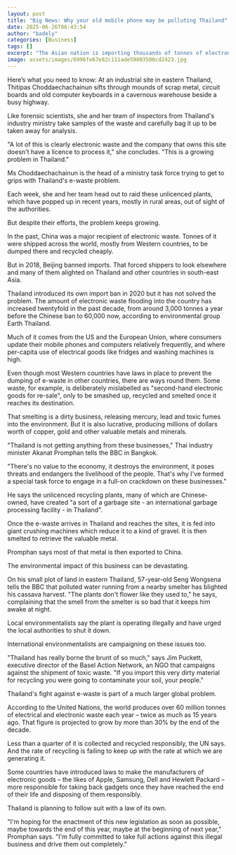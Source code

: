 ```yaml
---
layout: post
title: "Big News: Why your old mobile phone may be polluting Thailand"
date: 2025-06-26T06:43:54
author: "badely"
categories: [Business]
tags: []
excerpt: "The Asian nation is importing thousands of tonnes of electronic waste per year, despite a ban."
image: assets/images/6996fe67e82c111ade59803500cd2423.jpg
---
```


Here’s what you need to know: At an industrial site in eastern Thailand, Thitipas Choddaechachainun sifts through mounds of scrap metal, circuit boards and old computer keyboards in a cavernous warehouse beside a busy highway.

Like forensic scientists, she and her team of inspectors from Thailand's industry ministry take samples of the waste and carefully bag it up to be taken away for analysis.

"A lot of this is clearly electronic waste and the company that owns this site doesn't have a licence to process it," she concludes. "This is a growing problem in Thailand."

Ms Choddaechachainun is the head of a ministry task force trying to get to grips with Thailand's e-waste problem.

Each week, she and her team head out to raid these unlicenced plants, which have popped up in recent years, mostly in rural areas, out of sight of the authorities.

But despite their efforts, the problem keeps growing.

In the past, China was a major recipient of electronic waste. Tonnes of it were shipped across the world, mostly from Western countries, to be dumped there and recycled cheaply.

But in 2018, Beijing banned imports. That forced shippers to look elsewhere and many of them alighted on Thailand and other countries in south-east Asia.

Thailand introduced its own import ban in 2020 but it has not solved the problem. The amount of electronic waste flooding into the country has increased twentyfold in the past decade, from around 3,000 tonnes a year before the Chinese ban to 60,000 now, according to environmental group Earth Thailand.

Much of it comes from the US and the European Union, where consumers update their mobile phones and computers relatively frequently, and where per-capita use of electrical goods like fridges and washing machines is high.

Even though most Western countries have laws in place to prevent the dumping of e-waste in other countries, there are ways round them. Some waste, for example, is deliberately mislabelled as "second-hand electronic goods for re-sale", only to be smashed up, recycled and smelted once it reaches its destination.

That smelting is a dirty business, releasing mercury, lead and toxic fumes into the environment. But it is also lucrative, producing millions of dollars worth of copper, gold and other valuable metals and minerals.

"Thailand is not getting anything from these businesses," Thai industry minister Akanat Promphan tells the BBC in Bangkok. 

"There's no value to the economy, it destroys the environment, it poses threats and endangers the livelihood of the people. That's why I've formed a special task force to engage in a full-on crackdown on these businesses."

He says the unlicenced recycling plants, many of which are Chinese-owned, have created "a sort of a garbage site -  an international garbage processing facility - in Thailand".

Once the e-waste arrives in Thailand and reaches the sites, it is fed into giant crushing machines which reduce it to a kind of gravel. It is then smelted to retrieve the valuable metal.

Promphan says most of that metal is then exported to China.

The environmental impact of this business can be devastating.

On his small plot of land in eastern Thailand, 57-year-old Seng Wongsena tells the BBC that polluted water running from a nearby smelter has blighted his cassava harvest. "The plants don't flower like they used to," he says, complaining that the smell from the smelter is so bad that it keeps him awake at night.

Local environmentalists say the plant is operating illegally and have urged the local authorities to shut it down.

International environmentalists are campaigning on these issues too.

"Thailand has really borne the brunt of so much," says Jim Puckett, executive director of the Basel Action Network, an NGO that campaigns against the shipment of toxic waste. "If you import this very dirty material for recycling you were going to contaminate your soil, your people."

Thailand's fight against e-waste is part of a much larger global problem.

According to the United Nations, the world produces over 60 million tonnes of electrical and electronic waste each year – twice as much as 15 years ago. That figure is projected to grow by more than 30% by the end of the decade.

Less than a quarter of it is collected and recycled responsibly, the UN says. And the rate of recycling is failing to keep up with the rate at which we are generating it.

Some countries have introduced laws to make the manufacturers of electronic goods – the likes of Apple, Samsung, Dell and Hewlett Packard – more responsible for taking back gadgets once they have reached the end of their life and disposing of them responsibly.

Thailand is planning to follow suit with a law of its own.

"I'm hoping for the enactment of this new legislation as soon as possible, maybe towards the end of this year, maybe at the beginning of next year," Promphan says. "I'm fully committed to take full actions against this illegal business and drive them out completely."

